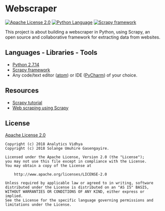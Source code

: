 # Webscraper

[![Apache License 2.0](https://img.shields.io/badge/license-Apache%202.0-green.svg)][1]
[![Python Language](https://img.shields.io/badge/language-python-4280B1.svg)][2]
[![Scrapy framework](https://img.shields.io/badge/framework-Scrapy-5FA839.svg)][3]

This project is about building a webscraper in Python, using Scrapy, an open source and collaborative framework for extracting data from websites.

## Languages - Libraries - Tools

- [Python 2.7.14][2]
- [Scrapy framework][3]
- Any code/text editor ([atom][4]) or IDE ([PyCharm][5]) of your choice.

## Resources

- [Scrapy tutorial][6]
- [Web scraping using Scrapy][7]

## License

[Apache License 2.0](http://www.apache.org/licenses/LICENSE-2.0)

````
Copyright (c) 2018 Analytics Vidhya
Copyright (c) 2018 Solange Umuhire Gasengayire.

Licensed under the Apache License, Version 2.0 (the "License");
you may not use this file except in compliance with the License.
You may obtain a copy of the License at

    http://www.apache.org/licenses/LICENSE-2.0

Unless required by applicable law or agreed to in writing, software
distributed under the License is distributed on an "AS IS" BASIS,
WITHOUT WARRANTIES OR CONDITIONS OF ANY KIND, either express or implied.
See the License for the specific language governing permissions and
limitations under the License.

````


[1]: https://github.com/SolangeUG/webscraper/blob/master/LICENSE
[2]: https://python.org
[3]: https://scrapy.org/
[4]: https://atom.io/
[5]: https://www.jetbrains.com/pycharm/download
[6]: https://doc.scrapy.org/en/latest/intro/tutorial.html
[7]: https://www.analyticsvidhya.com/blog/2017/07/web-scraping-in-python-using-scrapy/